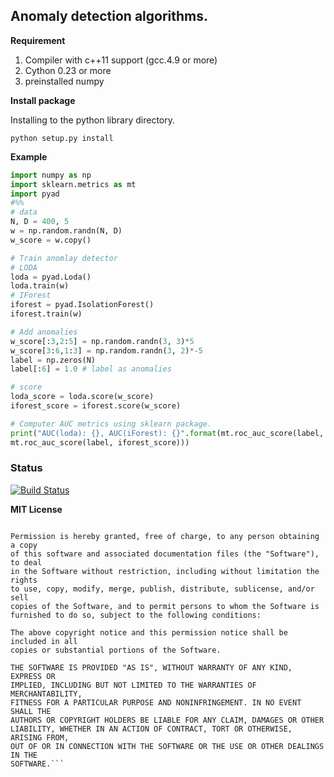 ## Anomaly detection algorithms.

**Requirement**

1. Compiler with c++11 support (gcc.4.9 or more)
2. Cython 0.23 or more
3. preinstalled numpy

**Install package**

Installing to the python library directory.

``python setup.py install``

**Example**
```python
import numpy as np 
import sklearn.metrics as mt 
import pyad  
#%%
# data 
N, D = 400, 5
w = np.random.randn(N, D)
w_score = w.copy()

# Train anomlay detector
# LODA
loda = pyad.Loda()
loda.train(w)
# IForest
iforest = pyad.IsolationForest()
iforest.train(w)

# Add anomalies 
w_score[:3,2:5] = np.random.randn(3, 3)*5
w_score[3:6,1:3] = np.random.randn(3, 2)*-5
label = np.zeros(N)
label[:6] = 1.0 # label as anomalies 

# score 
loda_score = loda.score(w_score)
iforest_score = iforest.score(w_score)

# Computer AUC metrics using sklearn package.
print("AUC(loda): {}, AUC(iForest): {}".format(mt.roc_auc_score(label, loda_score), 
mt.roc_auc_score(label, iforest_score)))
```
### Status
[![Build Status](https://travis-ci.com/tadeze/pyad.svg?token=4ykfwWQySq2ndZvpPqdz&branch=master)](https://travis-ci.com/tadeze/pyad)

**MIT License**


``` Copyright (c) 2017 Tadesse Zemicheal

Permission is hereby granted, free of charge, to any person obtaining a copy
of this software and associated documentation files (the "Software"), to deal
in the Software without restriction, including without limitation the rights
to use, copy, modify, merge, publish, distribute, sublicense, and/or sell
copies of the Software, and to permit persons to whom the Software is
furnished to do so, subject to the following conditions:

The above copyright notice and this permission notice shall be included in all
copies or substantial portions of the Software.

THE SOFTWARE IS PROVIDED "AS IS", WITHOUT WARRANTY OF ANY KIND, EXPRESS OR
IMPLIED, INCLUDING BUT NOT LIMITED TO THE WARRANTIES OF MERCHANTABILITY,
FITNESS FOR A PARTICULAR PURPOSE AND NONINFRINGEMENT. IN NO EVENT SHALL THE
AUTHORS OR COPYRIGHT HOLDERS BE LIABLE FOR ANY CLAIM, DAMAGES OR OTHER
LIABILITY, WHETHER IN AN ACTION OF CONTRACT, TORT OR OTHERWISE, ARISING FROM,
OUT OF OR IN CONNECTION WITH THE SOFTWARE OR THE USE OR OTHER DEALINGS IN THE
SOFTWARE.```
  
  
  
